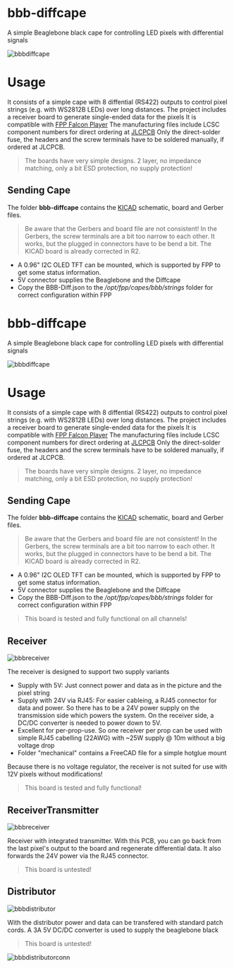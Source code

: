 # bbb-diffcape

A simple Beaglebone black cape for controlling LED pixels with differential signals

![bbbdiffcape](https://github.com/3komma3volt/bbb-diffcape/blob/main/images/diffcape.png)

# Usage
It consists of a simple cape with 8 diffential (RS422) outputs to control pixel strings (e.g. with WS2812B LEDs) over long distances. 
The project includes a receiver board to generate single-ended data for the pixels
It is compatible with [FPP Falcon Player](https://github.com/FalconChristmas/fpp) 
The manufacturing files include LCSC component numbers for direct ordering at [JLCPCB](https://jlcpcb.com)
Only the direct-solder fuse, the headers and the screw terminals have to be soldered manually, if ordered at JLCPCB.

> The boards have very simple designs. 2 layer, no impedance matching, only a bit ESD protection, no supply protection!

## Sending Cape

The folder **bbb-diffcape** contains the [KICAD](https://www.kicad.org) schematic, board and Gerber files. 

> Be aware that the Gerbers and board file are not consistent! In the  Gerbers, the screw terminals are a bit too narrow to each other. It works, but the plugged in connectors have to be bend a bit. The KICAD board is already corrected in R2.

 -  A 0.96" I2C OLED TFT can be mounted, which is supported by FPP to get some status information.
 - 5V connector supplies the Beaglebone and the Diffcape
 - Copy the BBB-Diff.json to the */opt/fpp/capes/bbb/strings* folder for correct configuration within FPP

# bbb-diffcape

A simple Beaglebone black cape for controlling LED pixels with differential signals

![bbbdiffcape](https://github.com/3komma3volt/bbb-diffcape/blob/main/images/diffcape.png)

# Usage
It consists of a simple cape with 8 diffential (RS422) outputs to control pixel strings (e.g. with WS2812B LEDs) over long distances. 
The project includes a receiver board to generate single-ended data for the pixels
It is compatible with [FPP Falcon Player](https://github.com/FalconChristmas/fpp) 
The manufacturing files include LCSC component numbers for direct ordering at [JLCPCB](https://jlcpcb.com)
Only the direct-solder fuse, the headers and the screw terminals have to be soldered manually, if ordered at JLCPCB.

> The boards have very simple designs. 2 layer, no impedance matching, only a bit ESD protection, no supply protection!

## Sending Cape

The folder **bbb-diffcape** contains the [KICAD](https://www.kicad.org) schematic, board and Gerber files. 

> Be aware that the Gerbers and board file are not consistent! In the  Gerbers, the screw terminals are a bit too narrow to each other. It works, but the plugged in connectors have to be bend a bit. The KICAD board is already corrected in R2.

 -  A 0.96" I2C OLED TFT can be mounted, which is supported by FPP to get some status information.
 - 5V connector supplies the Beaglebone and the Diffcape
 - Copy the BBB-Diff.json to the */opt/fpp/capes/bbb/strings* folder for correct configuration within FPP

> This board is tested and fully functional on all channels!

## Receiver

![bbbreceiver](https://github.com/3komma3volt/bbb-diffcape/blob/main/images/receiver.png)

The receiver is designed to support two supply variants

 - Supply with 5V: Just connect power and data as in the picture and the pixel string
 - Supply with 24V via RJ45: For easier cableing, a RJ45 connector for data and power. So there has to be a 24V power supply on the transmission side which powers the system. On the receiver side, a DC/DC converter is needed to power down to 5V. 
 - Excellent for per-prop-use. So one receiver per prop can be used with simple RJ45 cabelling (22AWG) with ~25W supply @ 10m without a big voltage drop
 - Folder "mechanical" contains a FreeCAD file for a simple hotglue mount
 
Because there is no voltage regulator, the receiver is not suited for use with 12V pixels without modifications!

> This board is tested and fully functional!

## ReceiverTransmitter

![bbbreceiver](https://github.com/3komma3volt/bbb-diffcape/blob/main/images/diffcapeSR.png)

Receiver with integrated transmitter. With this PCB, you can go back from the last pixel's output to the board and regenerate differential data. It also forwards the 24V power via the RJ45 connector.

> This board is untested!

## Distributor

![bbbdistributor](https://github.com/3komma3volt/bbb-diffcape/blob/main/images/distributor.png)

With the distributor power and data can be transfered with standard patch cords. A 3A 5V DC/DC converter is used to supply the beaglebone black


> This board is untested!

![bbbdistributorconn](https://github.com/3komma3volt/bbb-diffcape/blob/main/images/dist.png)
